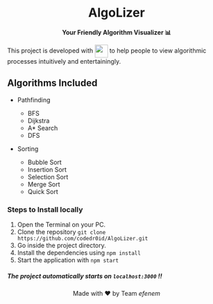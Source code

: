 <h1 align="center">AlgoLizer</h1>
<p align="center"><b>Your Friendly Algorithm Visualizer 📊</b></p>

<p>This project is developed with <img src="https://cdn2.iconfinder.com/data/icons/designer-skills/128/react-512.png" width="30" align="center"> to help people to view algorithmic processes intuitively and entertainingly.</p>

## Algorithms Included

- Pathfinding
  - BFS
  - Dijkstra
  - A* Search
  - DFS

- Sorting
  - Bubble Sort
  - Insertion Sort
  - Selection Sort
  - Merge Sort
  - Quick Sort

### Steps to Install locally
1. Open the Terminal on your PC.
2. Clone the repository `git clone https://github.com/codedr0id/AlgoLizer.git`
3. Go inside the project directory.
4. Install the dependencies using `npm install`
5. Start the application with `npm start`

##### The project automatically starts on `localhost:3000` !!

<p align="center"> Made with ❤️ by Team <em>efenem</em></p>
